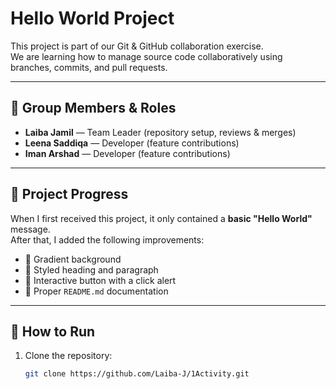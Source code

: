 # Hello World Project

This project is part of our Git & GitHub collaboration exercise.  
We are learning how to manage source code collaboratively using branches, commits, and pull requests.

---

## 👥 Group Members & Roles

- **Laiba Jamil** — Team Leader (repository setup, reviews & merges)
- **Leena Saddiqa** — Developer (feature contributions)
- **Iman Arshad** — Developer (feature contributions)

---

## 📖 Project Progress

When I first received this project, it only contained a **basic "Hello World"** message.  
After that, I added the following improvements:

- 🌈 Gradient background  
- 📝 Styled heading and paragraph  
- 🎉 Interactive button with a click alert  
- 📄 Proper `README.md` documentation  

---

## 🚀 How to Run

1. Clone the repository:
   ```bash
   git clone https://github.com/Laiba-J/1Activity.git